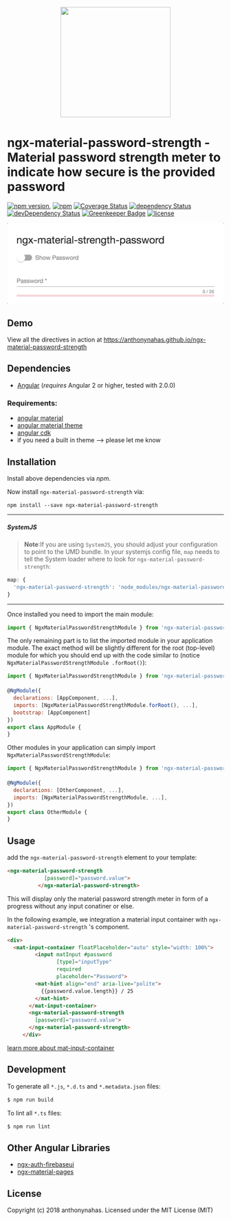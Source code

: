 <p align="center">
  <img height="256px" width="256px" style="text-align: center;" src="https://cdn.rawgit.com/anthonynahas/ngx-material-password-strength/master/demo/src/assets/logo.svg">
</p>

# ngx-material-password-strength - Material password strength meter to indicate how secure is the provided password

[![npm version](https://badge.fury.io/js/ngx-material-password-strength.svg)](https://badge.fury.io/js/ngx-material-password-strength),
[![npm](https://img.shields.io/badge/demo-online-ed1c46.svg)](https://anthonynahas.github.io/ngx-material-password-strength)
[![Coverage Status](https://coveralls.io/repos/github/anthonynahas/ngx-material-password-strength/badge.svg?branch=master)](https://coveralls.io/github/anthonynahas/ngx-material-password-strength?branch=master)
[![dependency Status](https://david-dm.org/anthonynahas/ngx-material-password-strength/status.svg)](https://david-dm.org/anthonynahas/ngx-material-password-strength)
[![devDependency Status](https://david-dm.org/anthonynahas/ngx-material-password-strength/dev-status.svg?branch=master)](https://david-dm.org/anthonynahas/ngx-material-password-strength#info=devDependencies)
[![Greenkeeper Badge](https://badges.greenkeeper.io/anthonynahas/ngx-material-password-strength.svg)](https://greenkeeper.io/)
[![license](https://img.shields.io/github/license/anthonynahas/ngx-material-password-strength.svg?style=flat-square)](https://github.com/AnthonyNahas/ngx-material-password-strength/blob/master/LICENSE)

<p align="center">
  <img alt="ngx-material-password-strength" style="text-align: center;"
   src="assets/ngx-material-password-strength/ngx-material-password-strength_demo.gif">
</p>

## Demo

View all the directives in action at https://anthonynahas.github.io/ngx-material-password-strength

## Dependencies
* [Angular](https://angular.io) (*requires* Angular 2 or higher, tested with 2.0.0)

### Requirements:
- [angular material ](https://www.npmjs.com/package/@angular/material)
- [angular material theme](https://material.angular.io/guide/getting-started#step-4-include-a-theme)
- [angular cdk ](https://www.npmjs.com/package/@angular/cdk)
- if you need a built in theme --> please let me know


## Installation
Install above dependencies via *npm*. 

Now install `ngx-material-password-strength` via:
```shell
npm install --save ngx-material-password-strength
```

---
##### SystemJS
>**Note**:If you are using `SystemJS`, you should adjust your configuration to point to the UMD bundle.
In your systemjs config file, `map` needs to tell the System loader where to look for `ngx-material-password-strength`:
```js
map: {
  'ngx-material-password-strength': 'node_modules/ngx-material-password-strength/bundles/ngx-material-password-strength.umd.js',
}
```
---

Once installed you need to import the main module:
```js
import { NgxMaterialPasswordStrengthModule } from 'ngx-material-password-strength';
```
The only remaining part is to list the imported module in your application module. The exact method will be slightly
different for the root (top-level) module for which you should end up with the code similar to (notice ` NgxMaterialPasswordStrengthModule .forRoot()`):
```js
import { NgxMaterialPasswordStrengthModule } from 'ngx-material-password-strength';

@NgModule({
  declarations: [AppComponent, ...],
  imports: [NgxMaterialPasswordStrengthModule.forRoot(), ...],  
  bootstrap: [AppComponent]
})
export class AppModule {
}
```

Other modules in your application can simply import ` NgxMaterialPasswordStrengthModule `:

```js
import { NgxMaterialPasswordStrengthModule } from 'ngx-material-password-strength';

@NgModule({
  declarations: [OtherComponent, ...],
  imports: [NgxMaterialPasswordStrengthModule, ...], 
})
export class OtherModule {
}
```

## Usage

add the `ngx-material-password-strength` element to your template:

```html
<ngx-material-password-strength
            [password]="password.value">
          </ngx-material-password-strength>
```

This will display only the material password strength meter in form of a progress without any input conatiner
or else.

In the following example, we integration a material input container with `ngx-material-password-strength` 's component.

```html
<div>
  <mat-input-container floatPlaceholder="auto" style="width: 100%">
         <input matInput #password
                [type]="inputType"
                required
                placeholder="Password">
         <mat-hint align="end" aria-live="polite">
           {{password.value.length}} / 25
         </mat-hint>
       </mat-input-container>
       <ngx-material-password-strength
         [password]="password.value">
       </ngx-material-password-strength>
     </div>
```

[learn more about mat-input-container](https://material.angular.io/components/input/overview)

## Development

To generate all `*.js`, `*.d.ts` and `*.metadata.json` files:

```bash
$ npm run build
```

To lint all `*.ts` files:

```bash
$ npm run lint
```

## Other Angular Libraries
- [ngx-auth-firebaseui](https://github.com/AnthonyNahas/ngx-auth-firebaseui)
- [ngx-material-pages](https://github.com/AnthonyNahas/ngx-material-pages)


## License

Copyright (c) 2018 anthonynahas. Licensed under the MIT License (MIT)


